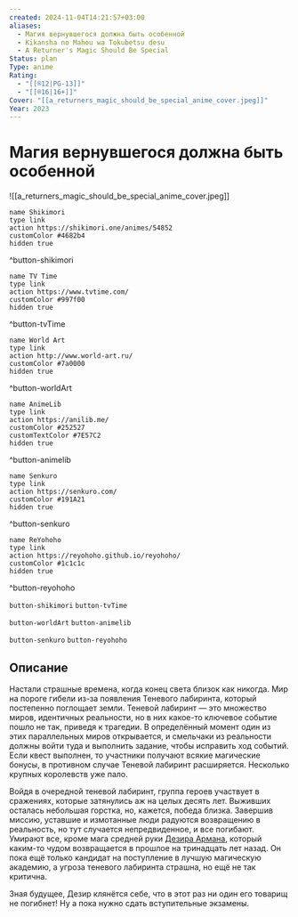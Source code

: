```yaml
---
created: 2024-11-04T14:21:57+03:00
aliases:
  - Магия вернувшегося должна быть особенной
  - Kikansha no Mahou wa Tokubetsu desu
  - A Returner's Magic Should Be Special
Status: plan
Type: anime
Rating:
  - "[[®️12|PG-13]]"
  - "[[®️16|16+]]"
Cover: "[[a_returners_magic_should_be_special_anime_cover.jpeg]]"
Year: 2023
---
```


# Магия вернувшегося должна быть особенной

![[a_returners_magic_should_be_special_anime_cover.jpeg]]

```button
name Shikimori
type link
action https://shikimori.one/animes/54852
customColor #4682b4
hidden true
```
^button-shikimori

```button
name TV Time
type link
action https://www.tvtime.com/
customColor #997f00
hidden true
```
^button-tvTime

```button
name World Art
type link
action http://www.world-art.ru/
customColor #7a0000
hidden true
```
^button-worldArt

```button
name AnimeLib
type link
action https://anilib.me/
customColor #252527
customTextColor #7E57C2
hidden true
```
^button-animelib

```button
name Senkuro
type link
action https://senkuro.com/
customColor #191A21
hidden true
```
^button-senkuro

```button
name ReYohoho
type link
action https://reyohoho.github.io/reyohoho/
customColor #1c1c1c
hidden true
```
^button-reyohoho

`button-shikimori` `button-tvTime`

`button-worldArt` `button-animelib`

`button-senkuro` `button-reyohoho`

## Описание

Настали страшные времена, когда конец света близок как никогда. Мир на пороге гибели из-за появления Теневого лабиринта, который постепенно поглощает земли. Теневой лабиринт — это множество миров, идентичных реальности, но в них какое-то ключевое событие пошло не так, приведя к трагедии. В определённый момент один из этих параллельных миров открывается, и смельчаки из реальности должны войти туда и выполнить задание, чтобы исправить ход событий. Если квест выполнен, то участники получают всякие магические бонусы, в противном случае Теневой лабиринт расширяется. Несколько крупных королевств уже пало.

Войдя в очередной теневой лабиринт, группа героев участвует в сражениях, которые затянулись аж на целых десять лет. Выживших осталась небольшая горстка, но, кажется, победа близка. Завершив миссию, уставшие и измотанные люди радуются возвращению в реальность, но тут случается непредвиденное, и все погибают. Умирают все, кроме мага средней руки [Дезира Армана](https://shikimori.one/characters/190508-desir-herrman), который каким-то чудом возвращается в прошлое на тринадцать лет назад. Он пока ещё только кандидат на поступление в лучшую магическую академию, а угроза теневого лабиринта страшна, но ещё не так критична.

Зная будущее, Дезир клянётся себе, что в этот раз ни один его товарищ не погибнет! Ну а пока нужно сдать вступительные экзамены.

